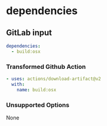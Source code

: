 # dependencies

## GitLab input

```yaml
dependencies:
  - build:osx
```

### Transformed Github Action

```yaml
- uses: actions/download-artifact@v2
  with:
    name: build:osx
```

### Unsupported Options

None
